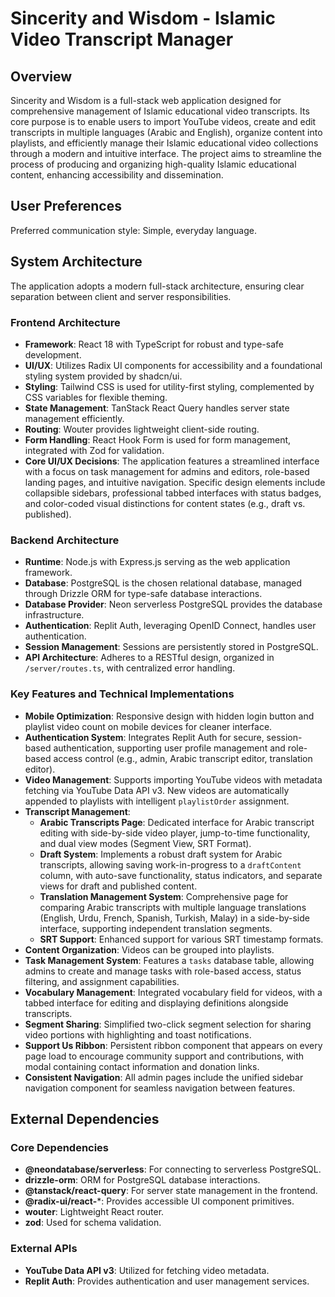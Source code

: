 # Sincerity and Wisdom - Islamic Video Transcript Manager

## Overview

Sincerity and Wisdom is a full-stack web application designed for comprehensive management of Islamic educational video transcripts. Its core purpose is to enable users to import YouTube videos, create and edit transcripts in multiple languages (Arabic and English), organize content into playlists, and efficiently manage their Islamic educational video collections through a modern and intuitive interface. The project aims to streamline the process of producing and organizing high-quality Islamic educational content, enhancing accessibility and dissemination.

## User Preferences

Preferred communication style: Simple, everyday language.

## System Architecture

The application adopts a modern full-stack architecture, ensuring clear separation between client and server responsibilities.

### Frontend Architecture
- **Framework**: React 18 with TypeScript for robust and type-safe development.
- **UI/UX**: Utilizes Radix UI components for accessibility and a foundational styling system provided by shadcn/ui.
- **Styling**: Tailwind CSS is used for utility-first styling, complemented by CSS variables for flexible theming.
- **State Management**: TanStack React Query handles server state management efficiently.
- **Routing**: Wouter provides lightweight client-side routing.
- **Form Handling**: React Hook Form is used for form management, integrated with Zod for validation.
- **Core UI/UX Decisions**: The application features a streamlined interface with a focus on task management for admins and editors, role-based landing pages, and intuitive navigation. Specific design elements include collapsible sidebars, professional tabbed interfaces with status badges, and color-coded visual distinctions for content states (e.g., draft vs. published).

### Backend Architecture
- **Runtime**: Node.js with Express.js serving as the web application framework.
- **Database**: PostgreSQL is the chosen relational database, managed through Drizzle ORM for type-safe database interactions.
- **Database Provider**: Neon serverless PostgreSQL provides the database infrastructure.
- **Authentication**: Replit Auth, leveraging OpenID Connect, handles user authentication.
- **Session Management**: Sessions are persistently stored in PostgreSQL.
- **API Architecture**: Adheres to a RESTful design, organized in `/server/routes.ts`, with centralized error handling.

### Key Features and Technical Implementations
- **Mobile Optimization**: Responsive design with hidden login button and playlist video count on mobile devices for cleaner interface.
- **Authentication System**: Integrates Replit Auth for secure, session-based authentication, supporting user profile management and role-based access control (e.g., admin, Arabic transcript editor, translation editor).
- **Video Management**: Supports importing YouTube videos with metadata fetching via YouTube Data API v3. New videos are automatically appended to playlists with intelligent `playlistOrder` assignment.
- **Transcript Management**:
    - **Arabic Transcripts Page**: Dedicated interface for Arabic transcript editing with side-by-side video player, jump-to-time functionality, and dual view modes (Segment View, SRT Format).
    - **Draft System**: Implements a robust draft system for Arabic transcripts, allowing saving work-in-progress to a `draftContent` column, with auto-save functionality, status indicators, and separate views for draft and published content.
    - **Translation Management System**: Comprehensive page for comparing Arabic transcripts with multiple language translations (English, Urdu, French, Spanish, Turkish, Malay) in a side-by-side interface, supporting independent translation segments.
    - **SRT Support**: Enhanced support for various SRT timestamp formats.
- **Content Organization**: Videos can be grouped into playlists.
- **Task Management System**: Features a `tasks` database table, allowing admins to create and manage tasks with role-based access, status filtering, and assignment capabilities.
- **Vocabulary Management**: Integrated vocabulary field for videos, with a tabbed interface for editing and displaying definitions alongside transcripts.
- **Segment Sharing**: Simplified two-click segment selection for sharing video portions with highlighting and toast notifications.
- **Support Us Ribbon**: Persistent ribbon component that appears on every page load to encourage community support and contributions, with modal containing contact information and donation links.
- **Consistent Navigation**: All admin pages include the unified sidebar navigation component for seamless navigation between features.

## External Dependencies

### Core Dependencies
- **@neondatabase/serverless**: For connecting to serverless PostgreSQL.
- **drizzle-orm**: ORM for PostgreSQL database interactions.
- **@tanstack/react-query**: For server state management in the frontend.
- **@radix-ui/react-***: Provides accessible UI component primitives.
- **wouter**: Lightweight React router.
- **zod**: Used for schema validation.

### External APIs
- **YouTube Data API v3**: Utilized for fetching video metadata.
- **Replit Auth**: Provides authentication and user management services.